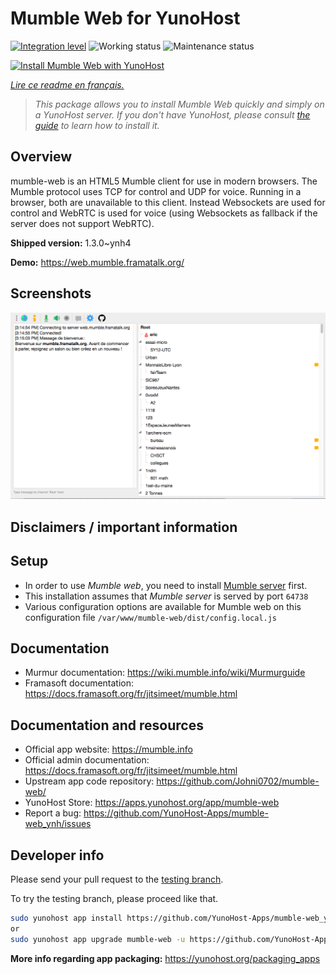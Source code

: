 <!--
N.B.: This README was automatically generated by https://github.com/YunoHost/apps/tree/master/tools/README-generator
It shall NOT be edited by hand.
-->

# Mumble Web for YunoHost

[![Integration level](https://dash.yunohost.org/integration/mumble-web.svg)](https://dash.yunohost.org/appci/app/mumble-web) ![Working status](https://ci-apps.yunohost.org/ci/badges/mumble-web.status.svg) ![Maintenance status](https://ci-apps.yunohost.org/ci/badges/mumble-web.maintain.svg)

[![Install Mumble Web with YunoHost](https://install-app.yunohost.org/install-with-yunohost.svg)](https://install-app.yunohost.org/?app=mumble-web)

*[Lire ce readme en français.](./README_fr.md)*

> *This package allows you to install Mumble Web quickly and simply on a YunoHost server.
If you don't have YunoHost, please consult [the guide](https://yunohost.org/#/install) to learn how to install it.*

## Overview

mumble-web is an HTML5 Mumble client for use in modern browsers.
The Mumble protocol uses TCP for control and UDP for voice. Running in a browser, both are unavailable to this client. Instead Websockets are used for control and WebRTC is used for voice (using Websockets as fallback if the server does not support WebRTC).

**Shipped version:** 1.3.0~ynh4

**Demo:** https://web.mumble.framatalk.org/

## Screenshots

![Screenshot of Mumble Web](./doc/screenshots/screenshot.png)

## Disclaimers / important information

## Setup

- In order to use *Mumble web*, you need to install [Mumble server](https://github.com/YunoHost-Apps/mumbleserver_ynh) first.
- This installation assumes that *Mumble server* is served by port `64738`
- Various configuration options are available for Mumble web on this configuration file `/var/www/mumble-web/dist/config.local.js`

## Documentation

- Murmur documentation: https://wiki.mumble.info/wiki/Murmurguide
- Framasoft documentation: https://docs.framasoft.org/fr/jitsimeet/mumble.html

## Documentation and resources

* Official app website: <https://mumble.info>
* Official admin documentation: <https://docs.framasoft.org/fr/jitsimeet/mumble.html>
* Upstream app code repository: <https://github.com/Johni0702/mumble-web/>
* YunoHost Store: <https://apps.yunohost.org/app/mumble-web>
* Report a bug: <https://github.com/YunoHost-Apps/mumble-web_ynh/issues>

## Developer info

Please send your pull request to the [testing branch](https://github.com/YunoHost-Apps/mumble-web_ynh/tree/testing).

To try the testing branch, please proceed like that.

``` bash
sudo yunohost app install https://github.com/YunoHost-Apps/mumble-web_ynh/tree/testing --debug
or
sudo yunohost app upgrade mumble-web -u https://github.com/YunoHost-Apps/mumble-web_ynh/tree/testing --debug
```

**More info regarding app packaging:** <https://yunohost.org/packaging_apps>
